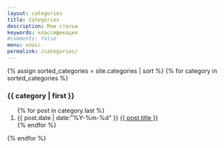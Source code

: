 ```yaml
---
layout: categories
title: Categories
description: Мои статьи
keywords: классификация
#comments: false
menu: класс
permalink: /categories/
---
```


<section class="container posts-content">
  {% assign sorted_categories = site.categories | sort %}
  {% for category in sorted_categories %}
                <h3>{{ category | first }}</h3>
                <ol class="posts-list" id="{{ category[0] }}">
    {% for post in category.last %}
                <li class="posts-list-item">
                  <span class="posts-list-meta">{{ post.date | date:"%Y-%m-%d" }}</span>
                  <a class="posts-list-name" href="{{ post.url | relative_url }}">{{ post.title }}</a>
                </li>
    {% endfor %}
                </ol>
  {% endfor %}
</section>
<!-- /section.content -->

